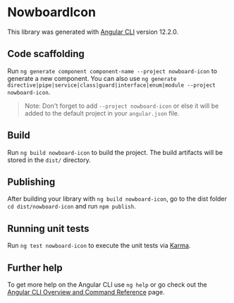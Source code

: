 # NowboardIcon

This library was generated with [Angular CLI](https://github.com/angular/angular-cli) version 12.2.0.

## Code scaffolding

Run `ng generate component component-name --project nowboard-icon` to generate a new component. You can also use `ng generate directive|pipe|service|class|guard|interface|enum|module --project nowboard-icon`.
> Note: Don't forget to add `--project nowboard-icon` or else it will be added to the default project in your `angular.json` file. 

## Build

Run `ng build nowboard-icon` to build the project. The build artifacts will be stored in the `dist/` directory.

## Publishing

After building your library with `ng build nowboard-icon`, go to the dist folder `cd dist/nowboard-icon` and run `npm publish`.

## Running unit tests

Run `ng test nowboard-icon` to execute the unit tests via [Karma](https://karma-runner.github.io).

## Further help

To get more help on the Angular CLI use `ng help` or go check out the [Angular CLI Overview and Command Reference](https://angular.io/cli) page.
